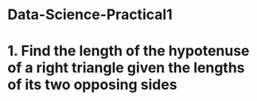 # Data-Science-Practical1
# 1.	Find the length of the hypotenuse of a right triangle given the lengths of its two opposing sides
